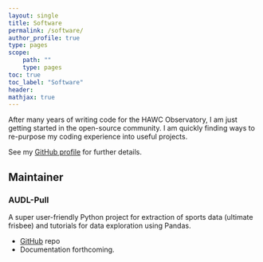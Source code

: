 ```yaml
---
layout: single
title: Software
permalink: /software/
author_profile: true
type: pages
scope:
    path: ""
    type: pages
toc: true
toc_label: "Software"
header:
mathjax: true
---
```


After many years of writing code for the HAWC Observatory, I am just getting
started in the open-source community. I am quickly finding ways to re-purpose
my coding experience into useful projects.

See my [GitHub profile](http://github.com/dfiorino) for further details.

## Maintainer

### AUDL-Pull
A super user-friendly Python project for extraction of sports data (ultimate
frisbee) and tutorials for data exploration using Pandas.
- [GitHub](https://github.com/dfiorino/audl-pull) repo
- Documentation forthcoming.